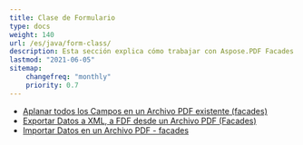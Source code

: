 ```yaml
---
title: Clase de Formulario
type: docs
weight: 140
url: /es/java/form-class/
description: Esta sección explica cómo trabajar con Aspose.PDF Facades usando la Clase de Formulario.
lastmod: "2021-06-05"
sitemap:
    changefreq: "monthly"
    priority: 0.7
---
```


- [Aplanar todos los Campos en un Archivo PDF existente (facades)](/pdf/es/java/flatten-all-fields/)
- [Exportar Datos a XML, a FDF desde un Archivo PDF (Facades)](/pdf/es/java/export-data-into-a-pdf-file-facades/)
- [Importar Datos en un Archivo PDF - facades](/pdf/es/java/import-data-into-a-pdf-file-facades/)